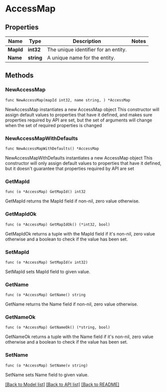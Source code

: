 # AccessMap

## Properties

Name | Type | Description | Notes
------------ | ------------- | ------------- | -------------
**MapId** | **int32** | The unique identifier for an entity. | 
**Name** | **string** | A unique name for the entity. | 

## Methods

### NewAccessMap

`func NewAccessMap(mapId int32, name string, ) *AccessMap`

NewAccessMap instantiates a new AccessMap object
This constructor will assign default values to properties that have it defined,
and makes sure properties required by API are set, but the set of arguments
will change when the set of required properties is changed

### NewAccessMapWithDefaults

`func NewAccessMapWithDefaults() *AccessMap`

NewAccessMapWithDefaults instantiates a new AccessMap object
This constructor will only assign default values to properties that have it defined,
but it doesn't guarantee that properties required by API are set

### GetMapId

`func (o *AccessMap) GetMapId() int32`

GetMapId returns the MapId field if non-nil, zero value otherwise.

### GetMapIdOk

`func (o *AccessMap) GetMapIdOk() (*int32, bool)`

GetMapIdOk returns a tuple with the MapId field if it's non-nil, zero value otherwise
and a boolean to check if the value has been set.

### SetMapId

`func (o *AccessMap) SetMapId(v int32)`

SetMapId sets MapId field to given value.


### GetName

`func (o *AccessMap) GetName() string`

GetName returns the Name field if non-nil, zero value otherwise.

### GetNameOk

`func (o *AccessMap) GetNameOk() (*string, bool)`

GetNameOk returns a tuple with the Name field if it's non-nil, zero value otherwise
and a boolean to check if the value has been set.

### SetName

`func (o *AccessMap) SetName(v string)`

SetName sets Name field to given value.



[[Back to Model list]](../README.md#documentation-for-models) [[Back to API list]](../README.md#documentation-for-api-endpoints) [[Back to README]](../README.md)


